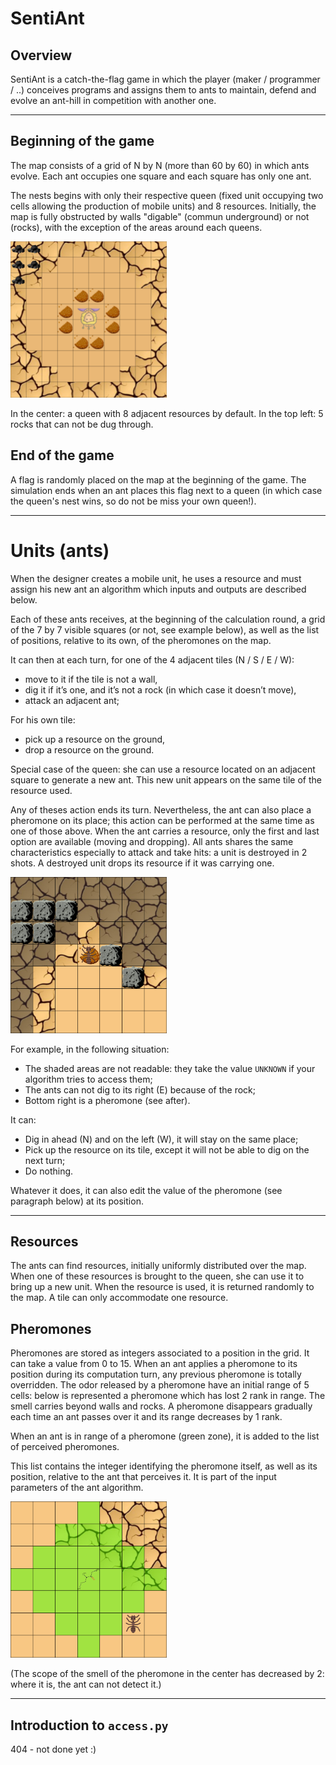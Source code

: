 
# SentiAnt

## Overview

SentiAnt is a catch-the-flag game in which the player (maker / programmer / ..) conceives programs and assigns them to ants to maintain, defend and evolve an ant-hill in competition with another one.

---

## Beginning of the game

The map consists of a grid of N by N (more than 60 by 60) in which ants evolve. Each ant occupies one square and each square has only one ant.

The nests begins with only their respective queen (fixed unit occupying two cells allowing the production of mobile units) and 8 resources. Initially, the map is fully obstructed by walls "digable" (commun underground) or not (rocks), with the exception of the areas around each queens.

<img src="https://github.com/PictElm/SentiAnt/raw/master/images/example_queen.png" width="250">

In the center: a queen with 8 adjacent resources by default.
In the top left: 5 rocks that can not be dug through.

## End of the game

A flag is randomly placed on the map at the beginning of the game. The simulation ends when an ant places this flag next to a queen (in which case the queen's nest wins, so do not be miss your own queen!).

---

# Units (ants)

When the designer creates a mobile unit, he uses a resource and must assign his new ant an algorithm which inputs and outputs are described below.

Each of these ants receives, at the beginning of the calculation round, a grid of the 7 by 7 visible squares (or not, see example below), as well as the list of positions, relative to its own, of the pheromones on the map.

It can then at each turn, for one of the 4 adjacent tiles (N / S / E / W):

+ move to it if the tile is not a wall,
+ dig it if it’s one, and it’s not a rock (in which case it doesn’t move),
+ attack an adjacent ant;

For his own tile:

+ pick up a resource on the ground,
+ drop a resource on the ground.

Special case of the queen: she can use a resource located on an adjacent square to generate a new ant. This new unit appears on the same tile of the resource used.

Any of theses action ends its turn. Nevertheless, the ant can also place a pheromone on its place; this action can be performed at the same time as one of those above.
When the ant carries a resource, only the first and last option are available (moving and dropping).
All ants shares the same characteristics especially to attack and take hits: a unit is destroyed in 2 shots. A destroyed unit drops its resource if it was carrying one.

<img src="https://github.com/PictElm/SentiAnt/raw/master/images/example_random.png" width="250">

For example, in the following situation:

+ The shaded areas are not readable: they take the value `UNKNOWN` if your algorithm tries to access them;
+ The ants can not dig to its right (E) because of the rock;
+ Bottom right is a pheromone (see after).

It can:

+ Dig in ahead (N) and on the left (W), it will stay on the same place;
+ Pick up the resource on its tile, except it will not be able to dig on the next turn;
+ Do nothing.

Whatever it does, it can also edit the value of the pheromone (see paragraph below) at its position.

---

## Resources

The ants can find resources, initially uniformly distributed over the map. When one of these resources is brought to the queen, she can use it to bring up a new unit. When the resource is used, it is returned randomly to the map. A tile can only accommodate one resource.

## Pheromones

Pheromones are stored as integers associated to a position in the grid. It can take a value from 0 to 15.
When an ant applies a pheromone to its position during its computation turn, any previous pheromone is totally overridden.
The odor released by a pheromone have an initial range of 5 cells: below is represented a pheromone which has lost 2 rank in range. The smell carries beyond walls and rocks. A pheromone disappears gradually each time an ant passes over it and its range decreases by 1 rank.

When an ant is in range of a pheromone (green zone), it is added to the list of perceived pheromones.

This list contains the integer identifying the pheromone itself, as well as its position, relative to the ant that perceives it. It is part of the input parameters of the ant algorithm.

<img src="https://github.com/PictElm/SentiAnt/raw/master/images/example_pheromone.png" width="250">

(The scope of the smell of the pheromone in the center has decreased by 2: where it is, the ant can not detect it.)

---

## Introduction to `access.py`

404 - not done yet :)
